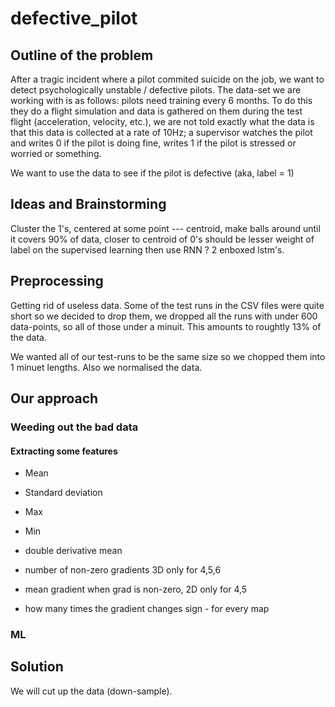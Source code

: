 # defective_pilot

## Outline of the problem
After a tragic incident where a pilot commited suicide on the job, we want to detect psychologically unstable / defective pilots. The data-set we are working with is as follows: pilots need training every 6 months. To do this they do a flight simulation and data is gathered on them during the test flight (acceleration, velocity, etc.), we are not told exactly what the data is that this data is collected at a rate of 10Hz; a supervisor watches the pilot and writes 0 if the pilot is doing fine, writes 1 if the pilot is stressed or worried or something.

We want to use the data to see if the pilot is defective (aka, label = 1) 


## Ideas and Brainstorming
Cluster the 1's, centered at some point --- centroid, make balls around until it covers 90% of data, closer to centroid of 0's should be lesser weight of label on the supervised learning
then use RNN ? 2 enboxed lstm's.


## Preprocessing
Getting rid of useless data. Some of the test runs in the CSV files were quite short so we decided to drop them, we dropped all the runs with under 600 data-points, so all of those under a minuit. This amounts to roughtly 13% of the data.

We wanted all of our test-runs to be the same size so we chopped them into 1 minuet lengths. Also we normalised the data.


## Our approach
### Weeding out the bad data
#### Extracting some features
- Mean
- Standard deviation
- Max
- Min
- double derivative mean

- number of non-zero gradients 3D only for 4,5,6
- mean gradient when grad is non-zero, 2D only for 4,5
- how many times the gradient changes sign - for every map

### ML


## Solution
We will cut up the data (down-sample).

